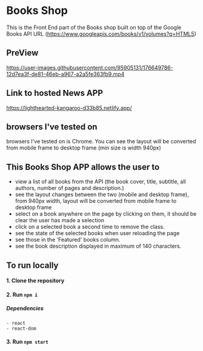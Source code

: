 # Books Shop
This is the Front End part of the Books shop built on top of the Google Books API URL (https://www.googleapis.com/books/v1/volumes?q=HTML5)
## PreView


https://user-images.githubusercontent.com/95905131/176649786-12d7ea3f-de81-46eb-a967-a2a5fe363fb9.mp4


## **Link to hosted News APP** ##
https://lighthearted-kangaroo-d33b85.netlify.app/
## browsers I've tested on
browsers I've tested on is Chrome. You can see the layout will be converted from mobile frame to desktop frame (min size is width 940px)

## This Books Shop APP allows the user to ##

- view a list of all books from the API (the book cover, title, subtitle, all authors, number of pages and description.)
- see the layout changes between the two (mobile and desktop frame), from 940px width, layout will be converted from mobile frame to desktop frame
- select on a book anywhere on the page by clicking on them, it should be clear the user has made a selection
- click on a selected book a second time to remove the class.
- see the state of the selected books when user reloading the page
- see those in the 'Featured' books column.
- see the book description displayed in maximum of 140 characters.


## **To run locally** ##
 #### 1. Clone the repository  ####
 #### 2. Run `npm i`  ####
  ##### Dependencies #####
    - react
    - react-dom

    
 #### 3. Run `npm start`  ####
